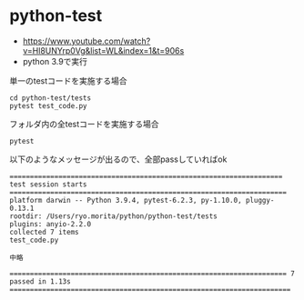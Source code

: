 # python-test
- https://www.youtube.com/watch?v=Hl8UNYrp0Vg&list=WL&index=1&t=906s
- python 3.9で実行

単一のtestコードを実施する場合
```
cd python-test/tests
pytest test_code.py
``````

フォルダ内の全testコードを実施する場合
```
pytest 
``````

以下のようなメッセージが出るので、全部passしていればok
```
=================================================================== test session starts ====================================================================
platform darwin -- Python 3.9.4, pytest-6.2.3, py-1.10.0, pluggy-0.13.1
rootdir: /Users/ryo.morita/python/python-test/tests
plugins: anyio-2.2.0
collected 7 items 
test_code.py 

中略

==================================================================== 7 passed in 1.13s =====================================================================
```